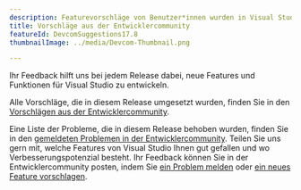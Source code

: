 ```yaml
---
description: Featurevorschläge von Benutzer*innen wurden in Visual Studio umgesetzt.
title: Vorschläge aus der Entwicklercommunity
featureId: DevcomSuggestions17.8
thumbnailImage: ../media/Devcom-Thumbnail.png

---
```



Ihr Feedback hilft uns bei jedem Release dabei, neue Features und Funktionen für Visual Studio zu entwickeln.

Alle Vorschläge, die in diesem Release umgesetzt wurden, finden Sie in den [Vorschlägen aus der Entwicklercommunity](https://developercommunity.visualstudio.com/VisualStudio?q=%5BFixed+In%3A+Visual+Studio+2022+version+17.8%5D&ftype=idea).

Eine Liste der Probleme, die in diesem Release behoben wurden, finden Sie in den [gemeldeten Problemen in der Entwicklercommunity](https://developercommunity.visualstudio.com/VisualStudio?q=%5BFixed+In%3A+Visual+Studio+2022+version+17.8%5D&ftype=problem).
Teilen Sie uns gern mit, welche Features von Visual Studio Ihnen gut gefallen und wo Verbesserungspotenzial besteht. Ihr Feedback können Sie in der Entwicklercommunity posten, indem Sie [ein Problem melden](https://learn.microsoft.com/visualstudio/ide/how-to-report-a-problem-with-visual-studio) oder [ein neues Feature vorschlagen](https://developercommunity.visualstudio.com/VisualStudio/suggest).
